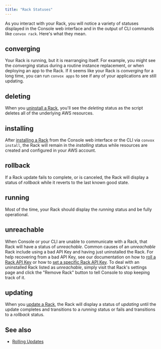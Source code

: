 ```yaml
---
title: "Rack Statuses"
---
```


As you interact with your Rack, you will notice a variety of statuses displayed in the Console web interface and in the output of CLI commands like `convox rack`. Here's what they mean.

## converging

Your Rack is running, but it is rearranging itself. For example, you might see the _converging_ status during a routine instance replacement, or when deploying an app to the Rack. If it seems like your Rack is _converging_ for a long time, you can run `convox apps` to see if any of your applications are still updating.

## deleting

When you [uninstall a Rack](/docs/uninstalling-convox/), you'll see the _deleting_ status as the script deletes all of the underlying AWS resources.

## installing

After [installing a Rack](/docs/installing-a-rack/) from the Console web interface or the CLI via `convox install`, the Rack will remain in the _installing_ status while resources are created and configured in your AWS account.

## rollback

If a Rack update fails to complete, or is canceled, the Rack will display a status of _rollback_ while it reverts to the last known good state.

## running

Most of the time, your Rack should display the _running_ status and be fully operational.

## unreachable

When Console or your CLI are unable to communicate with a Rack, that Rack will have a status of _unreachable_. Common causes of an _unreachable_ Rack include using a bad API Key and having just uninstalled the Rack. For help recovering from a bad API Key, see our documentation on how to [roll a Rack API Key](/docs/api-keyroll/#roll-rack-api-key-ne-password) or how to [set a specific Rack API Key](/docs/api-keyroll/#other-ways-to-change-rack-api-keys). To deal with an uninstalled Rack listed as _unreachable_, simply visit that Rack's settings page and click the "Remove Rack" button to tell Console to stop keeping track of it.

## updating

When you [update a Rack](/docs/rack-updates/), the Rack will display a status of _updating_ until the update completes and transitions to a _running_ status or fails and transitions to a _rollback_ status.

## See also

* [Rolling Updates](/docs/rolling-updates/)
